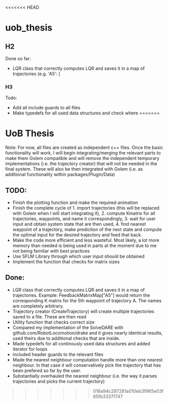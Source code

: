<<<<<<< HEAD
# uob_thesis

## H2
Done so far:
- LQR class that correctly computes LQR and saves it in a map of trajectories (e.g. 'A5': [

### H3
Todo:
- Add all include guards to all files
- Make typedefs for all used data structures and check where 
=======
# UoB Thesis 

Note: For now, all files are created as independent c++ files. Once the basic functionality will work, I will begin integrating/merging the relevant parts to make them Golem compatible and will remove the independent temporary implementations (i.e. the trajectory creator) that will not be needed in the final system. These will also be then integrated with Golem (i.e. as additional functionality within packages/Plugin/Data)

## TODO:
- Finish the plotting function and make the required animation
- Finish the complete cycle of 1. import trajectories (this will be replaced with Golem when I will start integrating it), 2. compute Kmatrix for all trajectories, waypoints, and name it correspondingly, 3. wait for user input and obtain system state that are then used, 4. find nearest waypoint of a trajectory, make prediction of the next state and compute the optimal input for the desired trajectory and feed that back. 
- Make the code more efficient and less wasteful. Most likely, a lot more memory than needed is being used in parts at the moment due to me not being familiar with best practices
- Use SFLM Library through which user input should be obtained 
- Implement the function that checks for matrix sizes  

## Done:
- LQR class that correctly computes LQR and saves it in a map of trajectories. Example:
FeedbackMatrixMap["A5"] would return the corresponding K matrix for the 5th waypoint of trajectory A. The names are completely arbitrary. 
- Trajectory creator (CreateTrajectory) will create multiple trajectories saved to a file. These are then read 
- Utility function that checks correct size 
- Compared my implementation of the SolveDARE with github.com/RobotLocomotion/drake and it gives nearly identical results, used theirs due to additional checks that are inside. 
- Made typedefs for all continously used data structures and added iterator for loops
- included header guards to the relevant files
- Made the nearest neighbour computation handle more than one nearest neighbour. In that case it will conservatively pick the     trajectory that has been prefered so far by the user.
- Substantially overhauled the nearest neighbour (i.e. the way it parses trajectories and picks the current trajectory) 
>>>>>>> 018a94c287281a010eb3f965e03f65fb3337f747
